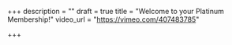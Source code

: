 +++
description = ""
draft = true
title = "Welcome to your Platinum Membership!"
video_url = "https://vimeo.com/407483785"

+++
